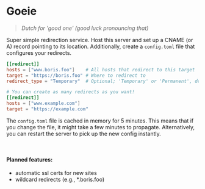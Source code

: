 # Goeie

> *Dutch for 'good one' (good luck pronouncing that)*

Super simple redirection service. Host this server and set up a CNAME (or A) record pointing to its
location. Additionally, create a `config.toml` file that configures your redirects.

```toml
[[redirect]]
hosts = ["www.boris.foo"]    # All hosts that redirect to this target
target = "https://boris.foo" # Where to redirect to
redirect_type = "Temporary"  # Optional; 'Temporary' or 'Permanent', defaults to 'Temporary'

# You can create as many redirects as you want!
[[redirect]]
hosts = ["www.example.com"]
target = "https://example.com"
```

The `config.toml` file is cached in memory for 5 minutes. This means that if you change the file, it might take a few
minutes to propagate. Alternatively, you can restart the server to pick up the new config instantly.

<br/>

#### Planned features:

- automatic ssl certs for new sites
- wildcard redirects (e.g., *.boris.foo)